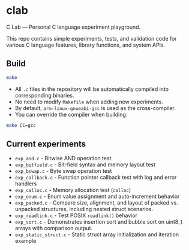 # clab

C Lab — Personal C language experiment playground.

This repo contains simple experiments, tests, and validation code for various C language features, library functions, and system APIs.

## Build

```bash
make
```

- All `.c` files in the repository will be automatically compiled into corresponding binaries.
- No need to modify `Makefile` when adding new experiments.
- By default, `arm-linux-gnueabi-gcc` is used as the cross-compiler.
- You can override the compiler when building:

```bash
make CC=gcc
```

## Current experiments

- `exp_and.c` - Bitwise AND operation test
- `exp_bitfield.c` - Bit-field syntax and memory layout test
- `exp_bswap.c` - Byte swap operation test
- `exp_callback.c` - Function pointer callback test with log and error handlers
- `exp_calloc.c` - Memory allocation test (`calloc`)
- `exp_enum.c` - Enum value assignment and auto-increment behavior
- `exp_packed.c` - Compare size, alignment, and layout of packed vs. unpacked structures, including nested struct scenarios.
- `exp_readlink.c` - Test POSIX `readlink()` behavior
- `exp_sort.c` - Demonstrates insertion sort and bubble sort on uint8_t arrays with comparison output.
- `exp_static_struct.c` - Static struct array initialization and iteration example
